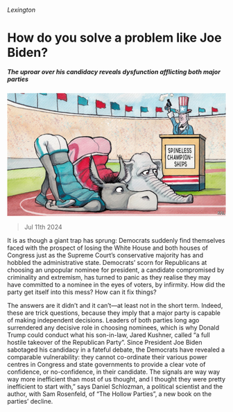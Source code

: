 ###### Lexington

# How do you solve a problem like Joe Biden? 

##### The uproar over his candidacy reveals dysfunction afflicting both major parties 

![image](images/20240713_USD000.jpg) 

> Jul 11th 2024 

It is as though a giant trap has sprung: Democrats suddenly find themselves faced with the prospect of losing the White House and both houses of Congress just as the Supreme Court’s conservative majority has  and hobbled the administrative state. Democrats’ scorn for Republicans at choosing an unpopular nominee for president, a candidate compromised by criminality and extremism, has turned to panic as they realise they may have committed to a nominee  in the eyes of voters, by infirmity. How did the party get itself into this mess? How can it fix things?

The answers are it didn’t and it can’t—at least not in the short term. Indeed, these are trick questions, because they imply that a major party is capable of making independent decisions. Leaders of both parties long ago surrendered any decisive role in choosing nominees, which is why Donald Trump could conduct what his son-in-law, Jared Kushner, called “a full hostile takeover of the Republican Party”. Since President Joe Biden sabotaged his candidacy in a fateful debate, the Democrats have revealed a comparable vulnerability: they cannot co-ordinate their various power centres in Congress and state governments to provide a clear vote of confidence, or no-confidence, in their candidate. The signals are way way way more inefficient than most of us thought, and I thought they were pretty inefficient to start with,” says Daniel Schlozman, a political scientist and the author, with Sam Rosenfeld, of “The Hollow Parties”, a new book on the parties’ decline.


